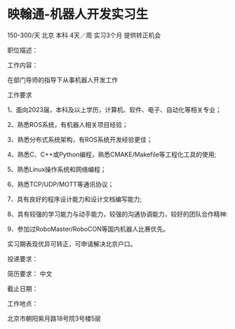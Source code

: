 # 映翰通-机器人开发实习生

150-300/天 北京 本科 4天／周 实习3个月 提供转正机会

职位描述：

工作内容：

在部门导师的指导下从事机器人开发工作

工作要求

1、面向2023届，本科及以上学历，计算机、软件、电子、自动化等相关专业；

2、熟悉ROS系统，有机器人相关项目经验；

3、熟悉分布式系统架构，有ROS系统开发经验更佳；

4、熟悉C、C++或Python编程，熟悉CMAKE/Makefile等工程化工具的使用;

5、熟悉Linux操作系统和网络编程；

6、熟悉TCP/UDP/MOTT等通讯协议；

7、具有良好的程序设计能力和设计文档编写能力;

8、具有较强的学习能力与动手能力，较强的沟通协调能力，较好的团队合作精神:

9、参加过RoboMaster/RoboCON等国内机器人比赛优先。

实习期表现优异可转正，可申请解决北京户口。

投递要求：

简历要求： 中文

截止日期：

工作地点：

北京市朝阳紫月路18号院3号楼5层